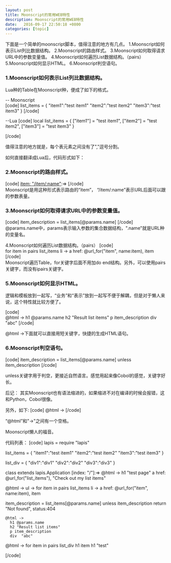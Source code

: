 ```yaml
---
layout: post
title: Moonscript的常用WEB特性
description: Moonscript的常用WEB特性
date:   2016-09-17 22:50:18 +0800 
categories: [topic]
---
```

下面是一个简单的moonscript脚本，值得注意的地方有几点。
1.Moonscript如何表示List列比数据结构。
2.Moonscript的路由样式。
3.Moonscript如何取得请求URL中的参数变量值。
4.Moonscript如何遍历List数据结构。（pairs）
5.Moonscript如何显示HTML。
6.Moonscript判空语句。


  <h3>1.Moonscript如何表示List列比数据结构。</h3> 
  
  Lua种的Table在Moonscript种，便成了如下的格式。
 

-- Moonscript   
[code]
list_items =  {
  "item1":"test item1"
  "item2":"test item2"
  "item3":"test item3"
}
[/code]

--Lua
[code]
local list_items = {
  ["item1"] = "test item1",
  ["item2"] = "test item2",
  ["item3"] = "test item3"
}

[/code]

值得注意的地方就是，每个表元素之间没有了","逗号分割。

如何直接翻译成Lua后，代码形式如下：

<h3>2.Moonscript的路由样式。</h3> 

[code]
  [item: "/item/:name"]:=>
[/code]  
Moonscript是用这种形式表示路由的“item”， “/item/:name”表示URL后面可以跟的参数表量。

<h3>3.Moonscript如何取得请求URL中的参数变量值。</h3> 
[code]
    item_description =  list_items[@params.name]
[/code]    
@params.name中，params表示输入参数的集合数据结构，".name"就是URL种的变量名。

4.Moonscript如何遍历List数据结构。（pairs）
[code]    
        for item in pairs list_items
          li ->
            a href: @url_for("item", name:item), item
 [/code]    
 Moonscript遍历Table，for关键字后面不用加do end结构。另外，可以使用pairs关键字，而没有ipairs关键字。
 
 
<h3> 5.Moonscript如何显示HTML。</h3> 
 逻辑和模板放到一起写，“业务”和“表示”放到一起写不便于解耦，但是对于懒人来说，这个特性就比较方便了。
 
 [code]    
     @html ->
      h1 @params.name 
      h2 "Result list items"
      p item_description
      div  "abc"
 [/code]    
 
 @html ->下面就可以直接用短关键字，快捷的生成HTML语句。
 
  
<h3>6.Moonscript判空语句。</h3> 
 [code]    
    item_description =  list_items[@params.name]
    unless item_description
 [/code]    
 
 
unless关键字用于判空，更接近自然语言。感觉用起来像Cobol的感觉，关键字好长。   


后记：
其实Moonscript也有语法缩进的，如果缩进不对在编译的时候会报错，这和Python，Cobol很像。
 
另外，如下:
[code]
 @html ->
[/code]

“@html”和"->"之间有一个空格。

Moonscript懒人的福音。


代码列表：
[code]
lapis = require "lapis"

list_items =  {
  "item1":"test item1"
  "item2":"test item2"
  "item3":"test item3"
}

list_div = {
  "div1":"div1"
  "div2":"div2"
  "div3":"div3"
}

class extends lapis.Application
  [index: "/"]:=>
    @html ->
      h1 "test page"
      a href: @url_for("list_items"), "Check out my list items"

  [list_items: "/items"]: =>
    @html ->
      ul ->
        for item in pairs list_items
          li ->
            a href: @url_for("item", name:item), item
            
  [item: "/item/:name"]:=>
    item_description =  list_items[@params.name]
    unless item_description
      return "Not found", status:404

    @html ->
      h1 @params.name 
      h2 "Result list items"
      p item_description
      div  "abc"
      
  [test: "/test"]:=>
    @html ->
      for item in pairs list_div
        h1 item
        h1 "test"

[/code]